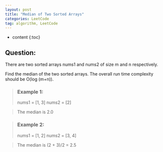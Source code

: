 ```yaml
---
layout: post
title: "Median of Two Sorted Arrays"
categories: LeetCode
tag: algorithm, LeetCode
---
```

 
* content
{:toc}

## Question:

There are two sorted arrays nums1 and nums2 of size m and n respectively.

Find the median of the two sorted arrays. The overall run time complexity should be O(log (m+n)).

> ### Example 1:
> nums1 = [1, 3]
> nums2 = [2]

> The median is 2.0

> ### Example 2:
> nums1 = [1, 2]
> nums2 = [3, 4]

> The median is (2 + 3)/2 = 2.5
